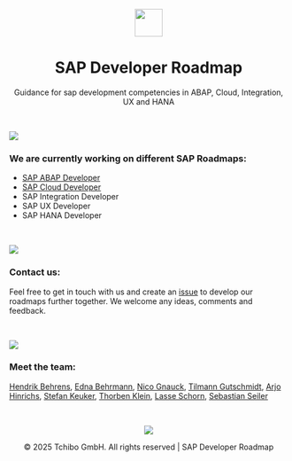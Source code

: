 <p align="center">
  <a href="https://www.tchibo.com/"><img src="https://www.tchibo.com/media/pages/de/de/9914b45c48-1713344208/tchibo_logo-hor_gold-light_srgb.svg" height="50"></a>
  <h1 align="center">SAP Developer Roadmap</h1>
  <p align="center">Guidance for sap development competencies in ABAP, Cloud, Integration, UX and HANA</p>
</p>

<br>

![](https://i.imgur.com/waxVImv.png)

<p>
  <h3>We are currently working on different SAP Roadmaps:</h3>
  <ul>
    <li><a href="https://roadmap.sh/r/sap-abap-developer">SAP ABAP Developer</a></li>
    <li><a href="https://roadmap.sh/r/sap-cloud-developer">SAP Cloud Developer</a></li>
    <li>SAP Integration Developer</li>
    <li>SAP UX Developer</li>
    <li>SAP HANA Developer</li>
  </ul>
</p>

<br>

![](https://i.imgur.com/waxVImv.png)

<p>
  <h3>Contact us:</h3>
  <p>Feel free to get in touch with us and create an <a href="https://github.com/tchibo/sap-developer-roadmap/issues/new/choose">issue</a> to develop our roadmaps further together. We welcome any ideas, comments and feedback.</h4>
</p>

<br>

![](https://i.imgur.com/waxVImv.png)

<p>
  <h3>Meet the team:</h3>
  <p><a href="https://github.com/hendrik-101">Hendrik Behrens</a>, <a href="https://github.com/EdnaBehrmann">Edna Behrmann</a>, <a href="https://github.com/ngn2577">Nico Gnauck</a>, <a href="https://github.com/TilmannG">Tilmann Gutschmidt</a>, <a href="https://github.com/arjodon">Arjo Hinrichs</a>, <a href="https://github.com/skeuker">Stefan Keuker</a>, <a href="https://github.com/tklein1801">Thorben Klein</a>, <a href="https://github.com/lasseschorn">Lasse Schorn</a>, <a href="https://github.com/seilerse">Sebastian Seiler</a></p>
</p>

<br>

<p align="center">
  <a href="https://github.com/tchibo/sap-developer-roadmap/graphs/contributors">
  <img src="https://contrib.rocks/image?repo=tchibo/sap-developer-roadmap" />
</a>
</p>

<p align="center">
  &copy; 2025 Tchibo GmbH. All rights reserved | SAP Developer Roadmap
</p>
